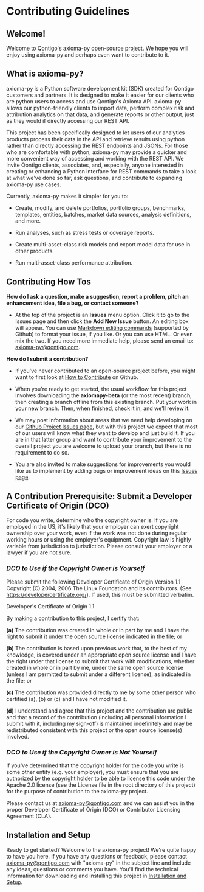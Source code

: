 
# Contributing Guidelines

## Welcome!

Welcome to Qontigo's axioma-py open-source project. We hope you will enjoy using axioma-py and perhaps even want to contribute to it. 



## What is axioma-py?



axioma-py is a Python software development kit (SDK) created for Qontigo customers and partners. It is designed to make it easier for our clients who are python users to access and use Qontigo's Axioma API. axioma-py allows our python-friendly clients to import data, perform complex risk and attribution analytics on that data, and generate reports or other output, just as they would if directly accessing our REST API.

This project has been specifically designed to let users of our analytics products process their data in the API and retrieve results using python rather than directly accessing the REST endpoints and JSONs. For those who are comfortable with python, axioma-py may provide a quicker and more convenient way of accessing and working with the REST API. We invite Qontigo clients, associates, and, especially, anyone interested in creating or enhancing a Python interface for REST commands to take a look at what we've done so far, ask questions, and contribute to expanding axioma-py use cases. 

Currently, axioma-py makes it simpler for you to:

* Create, modify, and delete portfolios, portfolio groups, benchmarks, templates, entities, batches, market data sources, analysis definitions, and more.

* Run analyses, such as stress tests or coverage reports.

* Create multi-asset-class risk models and export model data for use in other products.

* Run multi-asset-class performance attribution.




## Contributing How Tos


**How do I ask a question, make a suggestion, report a problem, pitch an enhancement idea, file a bug, or contact someone?**
    
* At the top of the project is an **Issues** menu option. Click it to go to the Issues page and then click the **Add New Issue** button. An editing box will appear. You can use [Markdown editing commands](https://guides.github.com/features/mastering-markdown/) (supported by Github) to format your issue, if you like. Or you can use HTML. Or even mix the two. If you need more immediate help, please send an email to: axioma-py@qontigo.com.  


**How do I submit a contribution?**   

* If you've never contributed to an open-source project before, you might want to first look at [How to Contribute](https://opensource.guide/how-to-contribute/#how-to-submit-a-contribution) on Github. 

* When you're ready to get started, the usual workflow for this project involves downloading the **axiomapy-beta** (or the most recent) branch, then creating a branch offline from this existing branch. Put your work in your new branch. Then, when finished, check it in, and we'll review it. 

* We may post information about areas that we need help developing on our [Github Project Issues page](https://github.com/Qontigo/bluepysdk-package/issues), but with this project we expect that most of our users will know what they want to develop and just build it. If you are in that latter group and want to contribute your improvement to the overall project you are welcome to upload your branch, but there is no requirement to do so.

* You are also invited to make suggestions for improvements you would like us to implement by adding bugs or improvement ideas on this  [Issues page](https://github.com/Qontigo/bluepysdk-package/issues). 
   
 

## A Contribution Prerequisite: Submit a Developer Certificate of Origin (DCO)

For code you write, determine who the copyright owner is. If you are employed in the US, it's likely that your employer can exert copyright ownership over your work, even if the work was not done during regular working hours or using the employer's equipment. Copyright law is highly variable from jurisdiction to jurisdiction. Please consult your employer or a lawyer if you are not sure.

### *DCO to Use if the Copyright Owner is Yourself*

Please submit the following Developer Certificate of Origin Version 1.1 Copyright (C) 2004, 2006 The Linux Foundation and its contributors. (See https://developercertificate.org/). If used, this must be submitted verbatim.

Developer's Certificate of Origin 1.1

By making a contribution to this project, I certify that:

**(a)** The contribution was created in whole or in part by me and I
    have the right to submit it under the open source license
    indicated in the file; or

**(b)** The contribution is based upon previous work that, to the best
    of my knowledge, is covered under an appropriate open source
    license and I have the right under that license to submit that
    work with modifications, whether created in whole or in part
    by me, under the same open source license (unless I am
    permitted to submit under a different license), as indicated
    in the file; or

**(c)** The contribution was provided directly to me by some other
    person who certified (a), (b) or (c) and I have not modified
    it.

**(d)** I understand and agree that this project and the contribution
    are public and that a record of the contribution (including all
    personal information I submit with it, including my sign-off) is
    maintained indefinitely and may be redistributed consistent with
    this project or the open source license(s) involved.

### *DCO to Use if the Copyright Owner is Not Yourself*

If you've determined that the copyright holder for the code you write is some other entity (e.g. your employer), you must ensure that you are authorized by the copyright holder to be able to license this code under the Apache 2.0 license (see the License file in the root directory of this project) for the purpose of contribution to the axioma-py project. 

Please contact us at axioma-py@qontigo.com and we can assist you in the proper Developer Certificate of Origin (DCO) or Contributor Licensing Agreement (CLA).

## Installation and Setup

Ready to get started?  Welcome to the axioma-py project! We're quite happy to have you here. If you have any questions or feedback, please contact <axioma-py@qontigo.com> with "axioma-py" in the subject line and include any ideas, questions or comments you have. You'll find the technical information for downloading and installing this project in [Installation and Setup](INSTALLING.md).


